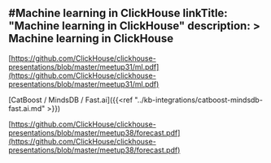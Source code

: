 #Machine learning in ClickHouse
linkTitle: "Machine learning in ClickHouse"
description: >
    Machine learning in ClickHouse
---
[https://github.com/ClickHouse/clickhouse-presentations/blob/master/meetup31/ml.pdf](https://github.com/ClickHouse/clickhouse-presentations/blob/master/meetup31/ml.pdf)

[CatBoost / MindsDB / Fast.ai]({{<ref "../kb-integrations/catboost-mindsdb-fast.ai.md" >}})

[https://github.com/ClickHouse/clickhouse-presentations/blob/master/meetup38/forecast.pdf](https://github.com/ClickHouse/clickhouse-presentations/blob/master/meetup38/forecast.pdf)
